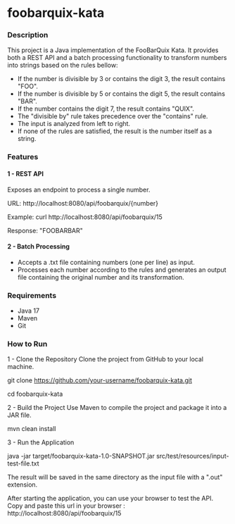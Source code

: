 # foobarquix-kata

### Description

This project is a Java implementation of the FooBarQuix Kata. 
It provides both a REST API and a batch processing functionality to transform numbers 
into strings based on the rules bellow:
- If the number is divisible by 3 or contains the digit 3, the result contains "FOO".
- If the number is divisible by 5 or contains the digit 5, the result contains "BAR".
- If the number contains the digit 7, the result contains "QUIX".
- The "divisible by" rule takes precedence over the "contains" rule.
- The input is analyzed from left to right.
- If none of the rules are satisfied, the result is the number itself as a string.

### Features

#### 1 - REST API

Exposes an endpoint to process a single number.

URL: http://localhost:8080/api/foobarquix/{number}

Example: curl http://localhost:8080/api/foobarquix/15

Response: "FOOBARBAR"

#### 2 - Batch Processing

- Accepts a .txt file containing numbers (one per line) as input.
- Processes each number according to the rules and generates an output file containing 
the original number and its transformation.

### Requirements
- Java 17
- Maven
- Git

### How to Run
1 - Clone the Repository
Clone the project from GitHub to your local machine.

git clone https://github.com/your-username/foobarquix-kata.git

cd foobarquix-kata

2 - Build the Project
Use Maven to compile the project and package it into a JAR file.

mvn clean install

3 - Run the Application

java -jar target/foobarquix-kata-1.0-SNAPSHOT.jar src/test/resources/input-test-file.txt

The result will be saved in the same directory as the input file with a ".out" extension.

After starting the application, you can use your browser to test the API.
Copy and paste this url in your browser : http://localhost:8080/api/foobarquix/15